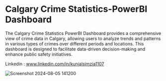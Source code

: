 # Calgary Crime Statistics-PowerBI Dashboard
The Calgary Crime Statistics PowerBI Dashboard provides a comprehensive view of crime data in Calgary, allowing users to analyze trends and patterns in various types of crimes over different periods and locations. This dashboard is designed to facilitate data-driven decision-making and enhance public safety initiatives.

Linkedin : www.linkedin.com/in/kunjalsimzia1107

![Screenshot 2024-08-05 141200](https://github.com/user-attachments/assets/73a08c88-7ebf-4654-b6af-8e3fb97eebb1)

